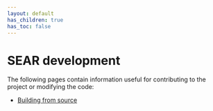 ```yaml
---
layout: default
has_children: true
has_toc: false
---
```


# SEAR development

The following pages contain information useful for contributing to the project or modifying the code:

* [Building from source](./build.md)
